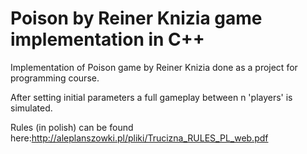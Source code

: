 # Poison by Reiner Knizia game implementation in C++

Implementation of Poison game by Reiner Knizia done as a project for programming course.

After setting initial parameters a full gameplay between n 'players' is simulated.

Rules (in polish) can be found here:http://aleplanszowki.pl/pliki/Trucizna_RULES_PL_web.pdf
